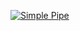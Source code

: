 [![Simple Pipe](https://github.com/KathyApplebaum/greetings-add/actions/workflows/pipeline.yml/badge.svg)](https://github.com/KathyApplebaum/greetings-add/actions/workflows/pipeline.yml)

